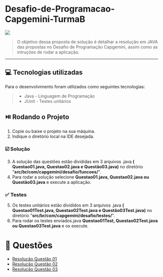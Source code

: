 # Desafio-de-Programacao-Capgemini-TurmaB
![](http://capgemini.proway.com.br/assets/img/logo-capgemini.png)

> O objetivo dessa proposta de solução é detalhar a resolução em JAVA das propostas no Desafio de Programação Capgemini, assim como as intruções de rodar a aplicação.
***
## 💻 Tecnologias utilizadas
Para o desenvolvimento foram utilizados como seguintes tecnologias:

>- Java - Linguagem de Programação
>- JUnit - Testes unitários
## ⏯️ Rodando o Projeto

1. Copie ou baixe o projeto na sua máquina.
2. Indique o diretório local na IDE desejada.

### ☑️ Solução

3. A solução das questões estão divididas em 3 arquivos .java **( Questao01.java, Questao02.java e Questão03.java)** no diretório "**src/br/com/capgemini/desafio/funcoes/**".
4. Para rodar a solução selecione **Questao01.java, Questao02.java ou Questão03.java** e execute a aplicação.

### ✅ Testes

5. Os testes unitários estão divididos em 3 arquivos .java **( Questao01Test.java, Questao02Test.java e Questão03Test.java)** no diretório "**src/br/com/capgemini/desafio/testes/**".
6. Para rodar os testes enviados.java **Questao01Test, Questao02Test.java ou Questao03Test.java** e os execute.

# 📘 Questões

* [ Resolução Questão 01 ](https://github.com/andreymonteiro/Desafio-de-Programacao-Capgemini-TurmaB/wiki/Quest%C3%A3o-01)
* [ Resolução Questão 02 ](https://github.com/andreymonteiro/Desafio-de-Programacao-Capgemini-TurmaB/wiki/Quest%C3%A3o-02)
* [ Resolução Questão 03 ](https://github.com/andreymonteiro/Desafio-de-Programacao-Capgemini-TurmaB/wiki/Quest%C3%A3o-03)
